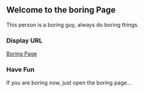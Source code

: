 ## Welcome to the boring Page

This person is a boring guy, always do boring things.

### Display URL

[Boring Page](https://www.miaoyifei.com) 

### Have Fun

If you are boring now, just open the boring page...

